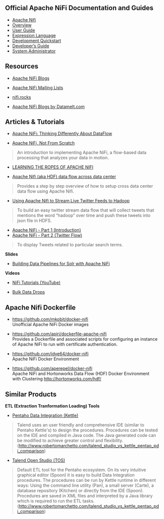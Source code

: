## Official Apache NiFi Documentation and Guides
- [Apache Nifi](https://nifi.apache.org/)
- [Overview](https://nifi.apache.org/docs.html)
- [User Guide](https://nifi.apache.org/docs/nifi-docs/html/user-guide.html)
- [Expression Language](https://nifi.apache.org/docs/nifi-docs/html/expression-language-guide.html)
- [Development Quickstart](https://nifi.apache.org/quickstart.html)
- [Developer’s Guide](https://nifi.apache.org/developer-guide.html)
- [System Administrator](https://nifi.apache.org/docs/nifi-docs/html/administration-guide.html)


## Resources
- [Apache NiFi Blogs](https://blogs.apache.org/nifi/)

- [Apache NiFi Mailing Lists](http://nifi.apache.org/mailing_lists.html)

- [nifi.rocks](http://www.nifi.rocks)

- [Apache NiFi Blogs by Datamelt.com](http://datamelt.weebly.com/blog/category/apache-nifi)


## Articles & Tutorials
- [Apache NiFi: Thinking Differently About DataFlow](https://blogs.apache.org/nifi/entry/basic_dataflow_design)

- [Apache NiFi, Not From Scratch](https://dzone.com/articles/apache-nifi-not-from-scratch)
> An introduction to implementing Apache NiFi, a flow-based data processing that analyzes your data in motion.

- [LEARNING THE ROPES OF APACHE NIFI](http://hortonworks.com/hadoop-tutorial/learning-ropes-apache-nifi/)

- [Apache Nifi (aka HDF) data flow across data center](http://blog.bikashagrawal.com.np/2016/01/29/apache-nifi-aka-hdf-data-flow-across-data-center/)
> Provides a step by step overview of how to setup cross data center data flow using Apache Nifi.

- [Using Apache Nifi to Stream Live Twitter Feeds to Hadoop](https://nedsblog.com/2015/09/02/using-apache-nifi-to-stream-live-twitter-feeds-to-hadoop/)
> To build an easy twitter stream data flow that will collect tweets that mentions the word “hadoop” over time and push these tweets into json file in HDFS.

- [Apache NiFi - Part 1 (Introduction)](https://www.linkedin.com/pulse/apache-nifi-part-1-introduction-neeraj-sabharwal)
- [Apache NiFi - Part 2 (Twitter Flow)](https://www.linkedin.com/pulse/apache-nifi-part-2-twitter-flow-neeraj-sabharwal)
>To display Tweets related to particular search terms.

**Slides**
- [Building Data Pipelines for Solr with Apache NiFi](http://www.slideshare.net/BryanBende/building-data-pipelines-for-solr-with-apache-nifi)

**Videos**
- [NiFi Tutorials (YouTube)](https://www.youtube.com/playlist?list=PLHre9pIBAgc4e-tiq9OIXkWJX8bVXuqlG)

- [Bulk Data Drops](https://www.safaribooksonline.com/library/view/analytic-data-storage/9781771375214/part24.html)


## Apache Nifi Dockerfile
- https://github.com/mkobit/docker-nifi  
Unofficial Apache NiFi Docker images

- https://github.com/apiri/dockerfile-apache-nifi  
Provides a Dockerfile and associated scripts for configuring an instance of Apache NiFi to run with certificate authentication.

- https://github.com/jdye64/docker-nifi  
Apache NiFi Docker Environment

- https://github.com/aperepel/docker-nifi  
Apache NiFi and Hortonworks Data Flow (HDF) Docker Environment with Clustering http://hortonworks.com/hdf/


## Similar Products
**ETL (Extraction Tranformation Loading) Tools**
- [Pentaho Data Integration (Kettle)](http://www.pentaho.com/product/data-integration)
> Talend uses an user friendly and comprehensive IDE (similar to Pentaho Kettle's) to design the procedures. Procedures can be tested on the IDE and compiled in Java code. The Java generated code can be modified to achieve greater control and flexibility. (http://www.robertomarchetto.com/talend_studio_vs_kettle_pentao_pdi_comparison)

- [Talend Open Studio (TOS)](http://www.talend.com/products/data-integration)
> Default ETL tool for the Pentaho ecosystem. On its very intuitive graphical editor (Spoon) it is easy to build Data Integration procedures. The procedures can be run by Kettle runtime in different ways: Using the command line utility (Pan), a small server (Carte), a database repository (Kitchen) or directly from the IDE (Spoon). Procedures are saved in XML files and interpreted by a Java library which is required to run the ETL tasks. (http://www.robertomarchetto.com/talend_studio_vs_kettle_pentao_pdi_comparison)
